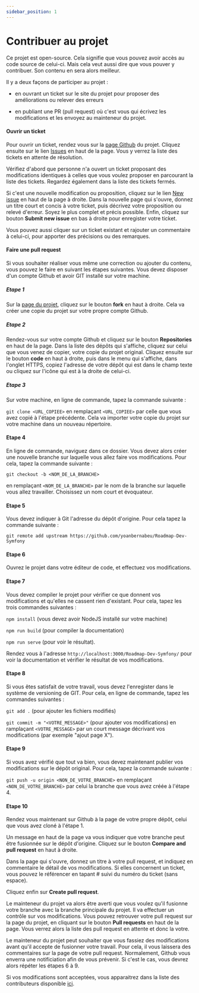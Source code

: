 ```yaml
---
sidebar_position: 1
---
```


# Contribuer au projet

Ce projet est open-source. Cela signifie que vous pouvez avoir accès au code source de celui-ci. Mais cela veut aussi dire que vous pouver y contribuer. Son contenu en sera alors meilleur.

Il y a deux façons de participer au projet : 

- en ouvrant un ticket sur le site du projet pour proposer des améliorations ou relever des erreurs

- en publiant une PR (pull request) où c'est vous qui écrivez les modifications et les envoyez au mainteneur du projet.

#### Ouvrir un ticket

Pour ouvrir un ticket, rendez vous sur la [page Github](https://github.com/yoanbernabeu/Roadmap-Dev-Symfony) du projet. Cliquez ensuite sur le lien [Issues](https://github.com/yoanbernabeu/Roadmap-Dev-Symfony/issues) en haut de la page. Vous y verrez la liste des tickets en attente de résolution. 

Vérifiez d'abord que personne n'a ouvert un ticket proposant des modifications identiques à celles que vous voulez proposer en parcourant la liste des tickets. Regardez également dans la liste des tickets fermés.

Si c'est une nouvelle modification ou proposition, cliquez sur le lien [New issue](https://github.com/yoanbernabeu/Roadmap-Dev-Symfony/issues/new) en haut de la page à droite. Dans la nouvelle page qui s'ouvre, donnez un titre court et concis à votre ticket, puis décrivez votre proposition ou relevé d'erreur. Soyez le plus complet et précis possible. Enfin, cliquez sur bouton **Submit new issue** en bas à droite pour enregister votre ticket.

Vous pouvez aussi cliquer sur un ticket existant et rajouter un commentaire à celui-ci, pour apporter des précisions ou des remarques.

#### Faire une pull request

Si vous souhaiter réaliser vous même une correction ou ajouter du contenu, vous pouvez le faire en suivant les étapes suivantes. Vous devez disposer d'un compte Github et avoir GIT installé sur votre machine.

##### Etape 1

Sur la [page du projet](https://github.com/yoanbernabeu/Roadmap-Dev-Symfony), cliquez sur le bouton **fork** en haut à droite. Cela va créer une copie du projet sur votre propre compte Github.

##### Etape 2

Rendez-vous sur votre compte Github et cliquez sur le bouton **Repositories** en haut de la page. Dans la liste des dépôts qui s'affiche, cliquez sur celui que vous venez de copier, votre copie du projet original. Cliquez ensuite sur le bouton **code** en haut à droite, puis dans le menu qui s'affiche, dans l'onglet HTTPS, copiez l'adresse de votre dépôt qui est dans le champ texte ou cliquez sur l'icône qui est à la droite de celui-ci.

##### Etape 3

Sur votre machine, en ligne de commande, tapez la commande suivante : 

```git clone <URL_COPIEE>``` en remplaçant ```<URL_COPIEE>``` par celle que vous avez copié à l'étape précédente. Cela va importer votre copie du projet sur votre machine dans un nouveau répertoire.

#### Etape 4

En ligne de commande, naviguez dans ce dossier. Vous devez alors créer une nouvelle branche sur laquelle vous allez faire vos modifications. Pour cela, tapez la commande suivante :

```git checkout -b <NOM_DE_LA_BRANCHE>```

en remplaçant ```<NOM_DE_LA_BRANCHE>``` par le nom de la branche sur laquelle vous allez travailler. Choisissez un nom court et évoquateur.

#### Etape 5

Vous devez indiquer à Git l'adresse du dépôt d'origine. Pour cela tapez la commande suivante : 

```git remote add upstream https://github.com/yoanbernabeu/Roadmap-Dev-Symfony```

#### Etape 6

Ouvrez le projet dans votre éditeur de code, et effectuez vos modifications.

#### Etape 7

Vous devez compiler le projet pour vérifier ce que donnent vos modifications et qu'elles ne cassent rien d'existant. Pour cela, tapez les trois commandes suivantes :

```npm install``` (vous devez avoir NodeJS installé sur votre machine)

```npm run build``` (pour compiler la documentation)

```npm run serve``` (pour voir le résultat).

Rendez vous à l'adresse ```http://localhost:3000/Roadmap-Dev-Symfony/``` pour voir la documentation et vérifier le résultat de vos modifications.

#### Etape 8

Si vous êtes satisfait de votre travail, vous devez l'enregister dans le système de versioning de GIT. Pour cela, en ligne de commande, tapez les commandes suivantes : 

```git add .``` (pour ajouter les fichiers modifiés)

```git commit -m "<VOTRE_MESSAGE>"``` (pour ajouter vos modifications) en ramplaçant ```<VOTRE_MESSAGE>``` par un court message décrivant vos modifications (par exemple "ajout page X").

#### Etape 9

Si vous avez vérifié que tout va bien, vous devez maintenant publier vos modifications sur le dépôt original. Pour cela, tapez la commande suivante : 

```git push -u origin <NON_DE_VOTRE_BRANCHE>``` en remplaçant ```<NON_DE_VOTRE_BRANCHE>``` par celui la branche que vous avez créée à l'étape 4.

#### Etape 10

Rendez vous maintenant sur Github à la page de votre propre dépôt, celui que vous avez cloné à l'étape 1. 

Un message en haut de la page va vous indiquer que votre branche peut être fusionnée sur le dépôt d'origine. Cliquez sur le bouton **Compare and pull request** en haut à droite.

Dans la page qui s'ouvre, donnez un titre à votre pull request, et indiquez en commentaire le détail de vos modifications. Si elles concernent un ticket, vous pouvez le référencer en tapant # suivi du numéro du ticket (sans espace).

Cliquez enfin sur **Create pull request**.

Le mainteneur du projet va alors être averti que vous voulez qu'il fusionne votre branche avec la branche principale du projet. Il va effectuer un contrôle sur vos modifications. Vous pouvez retrouver votre pull request sur la page du projet, en cliquant sur le bouton **Pull requests** en haut de la page. Vous verrez alors la liste des pull request en attente et donc la votre.

Le mainteneur du projet peut souhaiter que vous fassiez des modifications avant qu'il accepte de fusionner votre travail. Pour cela, il vous laissera des commentaires sur la page de votre pull request. Normalement, Github vous enverra une notificiation afin de vous prévenir. Si c'est le cas, vous devrez alors répéter les étapes 6 à 9.

Si vos modifications sont acceptées, vous apparaitrez dans la liste des contributeurs disponible [ici](https://github.com/yoanbernabeu/Roadmap-Dev-Symfony/graphs/contributors).

